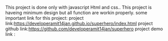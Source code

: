 This project is done only with javascript Html and css..
This project is haveing minimum design but all function are workin properly.
some important link for this project:
project link:https://developeramit14jan.github.io/superhero/index.html
project github link:https://github.com/developeramit14jan/superhero
project demo link :